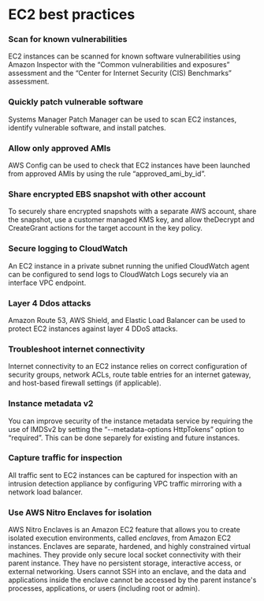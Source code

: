 # EC2 best practices

### Scan for known vulnerabilities

EC2 instances can be scanned for known software vulnerabilities using Amazon Inspector with the “Common vulnerabilities and exposures” assessment and the “Center for Internet Security (CIS) Benchmarks” assessment.

### Quickly patch vulnerable software

Systems Manager Patch Manager can be used to scan EC2 instances, identify vulnerable software, and install patches.

### Allow only approved AMIs

AWS Config can be used to check that EC2 instances have been launched from approved AMIs by using the rule “approved\_ami\_by\_id”.

### Share encrypted EBS snapshot with other account

To securely share encrypted snapshots with a separate AWS account, share the snapshot, use a customer managed KMS key, and allow theDecrypt and CreateGrant actions for the target account in the key policy.

### Secure logging to CloudWatch

An EC2 instance in a private subnet running the unified CloudWatch agent can be configured to send logs to CloudWatch Logs securely via an interface VPC endpoint.

### Layer 4 Ddos attacks&#x20;

Amazon Route 53, AWS Shield, and Elastic Load Balancer can be used to protect EC2 instances against layer 4 DDoS attacks.

### Troubleshoot internet connectivity

Internet connectivity to an EC2 instance relies on correct configuration of security groups, network ACLs, route table entries for an internet gateway, and host-based firewall settings (if applicable).

### Instance metadata v2

You can improve security of the instance metadata service by requiring the use of IMDSv2 by setting the “--metadata-options HttpTokens” option to “required”. This can be done separely for existing and future instances.&#x20;

### Capture traffic for inspection&#x20;

All traffic sent to EC2 instances can be captured for inspection with an intrusion detection appliance by configuring VPC traffic mirroring with a network load balancer.

### **Use AWS Nitro Enclaves for isolation**

AWS Nitro Enclaves is an Amazon EC2 feature that allows you to create isolated execution environments, called _enclaves_, from Amazon EC2 instances. Enclaves are separate, hardened, and highly constrained virtual machines. They provide only secure local socket connectivity with their parent instance. They have no persistent storage, interactive access, or external networking. Users cannot SSH into an enclave, and the data and applications inside the enclave cannot be accessed by the parent instance's processes, applications, or users (including root or admin).
